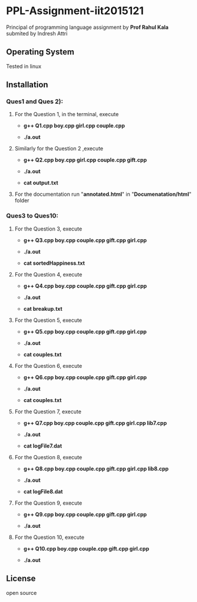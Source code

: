 # PPL-Assignment-iit2015121
Principal of programming language assignment  by **Prof Rahul Kala**  submited by Indresh Attri
## Operating System
Tested in linux 
## Installation
### Ques1 and Ques 2):
1. For the Question 1, in the terminal, execute  

   - **g++ Q1.cpp boy.cpp girl.cpp couple.cpp**
  
   - **./a.out**

2. Similarly for the Question 2 ,execute

   - **g++ Q2.cpp boy.cpp girl.cpp couple.cpp gift.cpp**
  
   - **./a.out**
  
   - **cat output.txt**

3. For the documentation run "**annotated.html**" in "**Documenatation/html**" folder

### Ques3 to Ques10:
1. For the Question 3, execute
  
   - **g++ Q3.cpp boy.cpp couple.cpp gift.cpp girl.cpp**
  
   - **./a.out**
   
   - **cat sortedHappiness.txt**
   
2. For the Question 4, execute
  
   - **g++ Q4.cpp boy.cpp couple.cpp gift.cpp girl.cpp**
  
   - **./a.out**
   
   - **cat breakup.txt** 
   
3. For the Question 5, execute
  
   - **g++ Q5.cpp boy.cpp couple.cpp gift.cpp girl.cpp**
  
   - **./a.out**
   
   - **cat couples.txt** 
   
4. For the Question 6, execute
  
   - **g++ Q6.cpp boy.cpp couple.cpp gift.cpp girl.cpp**
  
   - **./a.out**
   
   - **cat couples.txt** 
 
 5. For the Question 7, execute
  
    - **g++ Q7.cpp boy.cpp couple.cpp gift.cpp girl.cpp lib7.cpp**
  
    - **./a.out**
   
     - **cat logFile7.dat** 
 
 6. For the Question 8, execute
  
    - **g++ Q8.cpp boy.cpp couple.cpp gift.cpp girl.cpp lib8.cpp**
  
    - **./a.out**
   
    - **cat logFile8.dat** 
 
 7. For the Question 9, execute
  
    - **g++ Q9.cpp boy.cpp couple.cpp gift.cpp girl.cpp**
  
    - **./a.out**
   
 
  7. For the Question 10, execute
  
     - **g++ Q10.cpp boy.cpp couple.cpp gift.cpp girl.cpp**
  
      - **./a.out**
    
  
## License
open source
